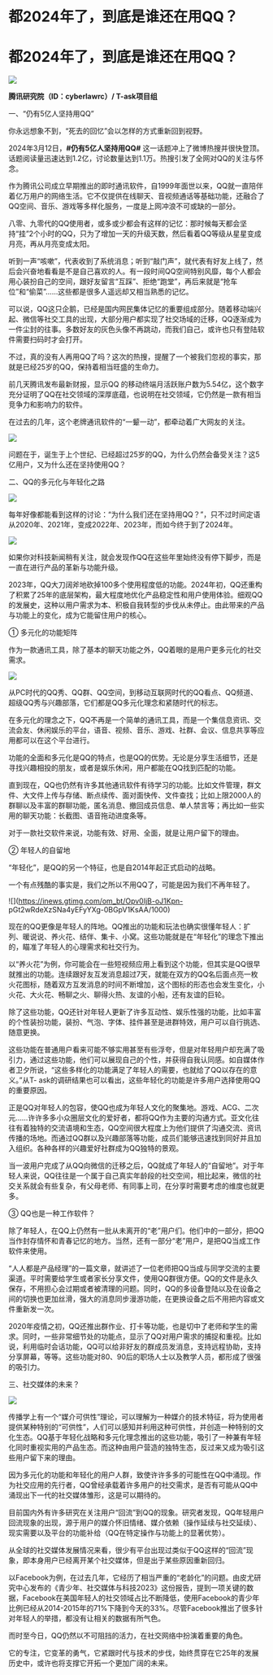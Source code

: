 # 都2024年了，到底是谁还在用QQ？

# 都2024年了，到底是谁还在用QQ？

![](https://inews.gtimg.com/om_bt/OzrXfLwY4Y7bcLs8ekbvLBpM08tXqIc7YON2Jx7aSMfNsAA/1000)

**腾讯研究院（ID：cyberlawrc）/ T-ask项目组**

一、“仍有5亿人坚持用QQ”

你永远想象不到，“死去的回忆”会以怎样的方式重新回到视野。

2024年3月12日，**#仍有5亿人坚持用QQ#**
这一话题冲上了微博热搜并很快登顶。话题阅读量迅速达到1.2亿，讨论数量达到1.1万。热搜引发了全网对QQ的关注与怀念。

作为腾讯公司成立早期推出的即时通讯软件，自1999年面世以来，QQ就一直陪伴着亿万用户的网络生活。它不仅提供在线聊天、音视频通话等基础功能，还融合了QQ空间、音乐、游戏等多样化服务，一度是上网冲浪不可或缺的一部分。

八零、九零代的QQ使用者，或多或少都会有这样的记忆：那时候每天都会坚持“挂”2个小时的QQ，只为了增加一天的升级天数，然后看着QQ等级从星星变成月亮，再从月亮变成太阳。

听到一声“咳嗽”，代表收到了系统消息；听到“敲门声”，就代表有好友上线了，然后会兴奋地看看是不是自己喜欢的人。有一段时间QQ空间特别风靡，每个人都会用心装扮自己的空间，跟好友留言“互踩”、拒绝“跑堂”，再后来就是“抢车位”和“偷菜”……这些都是很多人遥远却又相当熟悉的记忆。

可以说，QQ这只企鹅，已经是国内网民集体记忆的重要组成部分。随着移动端兴起、微信等社交工具的出现，大部分用户都实现了社交场域的迁移，QQ逐渐成为一件尘封的往事。多数好友的灰色头像不再跳动，而我们自己，或许也只有登陆软件需要扫码时才会打开。

不过，真的没有人再用QQ了吗？这次的热搜，提醒了一个被我们忽视的事实，那就是已经25岁的QQ，保持着相当旺盛的生命力。

前几天腾讯发布最新财报，显示QQ
的移动终端月活跃账户数为5.54亿，这个数字充分证明了QQ在社交领域的深厚底蕴，也说明在社交领域，它仍然是一款有相当竞争力和影响力的软件。

在过去的几年，这个老牌通讯软件的“一颦一动”，都牵动着广大网友的关注。

![](https://inews.gtimg.com/om_bt/ONXNc00t3mT6VrWuZb32uhbq3hHcQ9LaxwimmlA7gklDYAA/1000)

问题在于，诞生于上个世纪、已经超过25岁的QQ，为什么仍然会备受关注？这5亿用户，又为什么还在坚持使用QQ？

二、QQ的多元化与年轻化之路

![](https://inews.gtimg.com/om_bt/ORX3QOimaisvHJmdti0UAy6hGjZPextm9jg7KOUHQIfqgAA/1000)

每年好像都能看到这样的讨论：“为什么我们还在坚持用QQ？”，只不过时间定语从2020年、2021年，变成2022年、2023年，而如今终于到了2024年。

![](https://inews.gtimg.com/om_bt/OYG2rWaKuZmrGUBZNsydnzqcg2H6ub9vkcagehbN5jzD0AA/1000)

如果你对科技新闻稍有关注，就会发现作QQ在这些年里始终没有停下脚步，而是一直在进行产品的革新与功能升级。

2023年，QQ大刀阔斧地砍掉100多个使用程度低的功能。2024年初，QQ还重构了积累了25年的底层架构，最大程度地优化产品稳定性和用户使用体验。细观QQ的发展史，这种以用户需求为本、积极自我转型的步伐从未停止。由此带来的产品与功能上的变化，成为它能留住用户的核心。

① 多元化的功能矩阵

作为一款通讯工具，除了基本的聊天功能之外，QQ着眼的是用户更多元化的社交需求。

![](https://inews.gtimg.com/om_bt/OtgfY8ipguhT9uIJqtN7xNjSucZlHCiZGaIUANZQbZ9N8AA/1000)

从PC时代的QQ秀、QQ群、QQ空间，到移动互联网时代的QQ看点、QQ频道、超级QQ秀与兴趣部落，它们都是QQ多元化理念和紧随时代的标志。

在多元化的理念之下，QQ不再是一个简单的通讯工具，而是一个集信息资讯、交流会友、休闲娱乐的平台，语音、视频、音乐、游戏、社群、会议、信息共享等应用都可以在这个平台进行。

功能的全面和多元化是QQ的特点，也是QQ的优势。无论是分享生活细节，还是寻找兴趣相投的朋友，或者是娱乐休闲，用户都能在QQ找到匹配的功能。

直到现在，QQ也仍然有许多其他通讯软件有待学习的功能。比如文件管理，群文件、大文件上传与存储、断点续传、面对面快传、文件查找；比如上限2000人的群聊以及丰富的群聊功能，匿名消息、撤回成员信息、单人禁言等；再比如一些实用的聊天功能：长截图、语音拖动进度条等。

对于一款社交软件来说，功能有效、好用、全面，就是让用户留下的理由。

② 年轻人的自留地

“年轻化”，是QQ的另一个特征，也是自2014年起正式启动的战略。

一个有点残酷的事实是，我们之所以不用QQ了，可能是因为我们不再年轻了。

![](https://inews.gtimg.com/om_bt/Opv0IjB-oJ1Kpn-
pGt2wRdeXzSNa4yEFyYXg-0BGpV1KsAA/1000)

现在的QQ更像是年轻人的阵地。QQ推出的功能和玩法也确实很懂年轻人：扩列、暖说说、养火花、结伴、集卡、小窝。这些功能就是在“年轻化”的理念下推出的，瞄准了年轻人的心理需求和社交行为。

以“养火花”为例，你可能会在一些短视频应用上看到这个功能，但其实是QQ很早就推出的功能。连续跟好友互发消息超过7天，就能在双方的QQ名后面点亮一枚火花图标，随着双方互发消息的时间不断增加，这个图标的形态也会发生变化，小火花、大火花、畅聊之火、聊得火热、友谊的小船，还有友谊的巨轮。

除了这些功能，QQ还针对年轻人更新了许多互动性、娱乐性强的功能，比如丰富的个性装扮功能，装扮、气泡、字体、挂件甚至是进群特效，用户可以自行挑选、随意更换。

这些功能在普通用户看来可能不够实用甚至有些浮夸，但是对年轻用户却充满了吸引力，通过这些功能，他们可以展现自己的个性，并获得自我认同感。如自媒体作者卫夕所说，“这些多样化的功能满足了年轻人的需要，也就给了QQ以存在的意义。”从T-
ask的调研结果也可以看出，这些年轻化的功能是许多用户选择使用QQ的重要原因。

正是QQ对年轻人的包容，使QQ也成为年轻人文化的聚集地。游戏、ACG、二次元……许许多多小众圈层文化的爱好者，都将QQ作为主要的沟通方式。亚文化往往有着独特的交流语境和生态，QQ空间很大程度上为他们提供了沟通交流、资讯传播的场地。而通过QQ群以及兴趣部落等功能，成员们能够迅速找到同好并且加入组织。各种各样的兴趣爱好社群成为QQ独特的景观。

当一波用户完成了从QQ向微信的迁移之后，QQ就成了年轻人的“自留地”。对于年轻人来说，QQ往往是一个属于自己真实年龄段的社交空间，相比起来，微信的社交关系就会有些复杂，有父母老师、有同事上司，在分享时需要考虑的维度也就更多。

③ QQ也是一种工作软件？

除了年轻人，在QQ上仍然有一批从未离开的“老”用户们。他们中的一部分，把QQ当作封存情怀和青春记忆的地方。当然，还有一部分“老”用户，是把QQ当成工作软件来使用。

“人人都是产品经理”的一篇文章，就讲述了一位老师把QQ当成与同学交流的主要渠道。平时需要给学生或者家长分享文件，使用QQ群很方便。QQ的文件是永久保存，不用担心会过期或者被清理的问题。同时，QQ的多设备登陆以及在设备之间的切换也更加丝滑，强大的消息同步漫游功能，在更换设备之后不用把内容或文件重新发一次。

2020年疫情之初，QQ还推出群作业、打卡等功能，也是切中了老师和学生的需求。同时，一些非常细节处的功能点，显示了QQ对用户需求的捕捉和重视。比如说，利用临时会话功能，QQ可以给非好友的群成员发消息，支持远程协助，支持分享屏幕，等等。这些功能对80、90后的职场人士以及教学人员，都形成了很强的吸引力。

三、社交媒体的未来？

![](https://inews.gtimg.com/om_bt/OfbMCCDl4p40rboljT1x-o6P0AH3DeKkuTGfjCNi8UVWEAA/1000)

传播学上有一个“媒介可供性”理论，可以理解为一种媒介的技术特征，将为使用者提供某种特别的“可供性”，人们可以感知并利用这种可供性，并创造一种特别的文化生态。QQ基于年轻化战略和多元化理念推出的这些功能，吸引了一种兼有年轻化同时重视实用的产品生态。而这种由用户营造的独特生态，反过来又成为吸引这些用户留下来的理由。

因为多元化的功能和年轻化的用户人群，致使许许多多的可能性在QQ中涌现。作为社交应用的先行者，QQ曾经承载着许多用户的社交需求，是否有可能从QQ中涌现出下一代的社交媒体雏形，这是可以期待的。

目前国内外有许多研究在关注用户“回流”到QQ的现象。研究者发现，QQ年轻用户回流现象的出现，源于用户的媒介怀旧情绪、媒介依赖（操作延续与社交延续）、现实需要以及平台的功能补给（QQ在特定操作与功能上的显著优势）。

从全球的社交媒体发展情况来看，很少有平台出现过类似于QQ这样的“回流”现象，即本身用户已经离开某个社交媒体，但是出于某些原因重新回归。

以Facebook为例，在过去几年，它经历了相当严重的“老龄化”的问题。由皮尤研究中心发布的《青少年、社交媒体与科技2023》这份报告，提到一项关键的数据，Facebook在美国年轻人的社交领域占比不断降低，使用Facebook的青少年比例已经从2014-2015年的71%下降到今天的33%。尽管Facebook推出了很多针对年轻人的举措，都没有让相关的数据有所气色。

而时至今日，QQ仍然以不可阻挡的活力，在社交网络中扮演着重要的角色。

它的专注，它变革的勇气，它紧跟时代与技术的步伐，始终贯穿在它25年的发展历史中，或许也将支撑它开拓一个更加广阔的未来。

